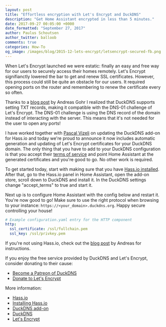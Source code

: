 ```yaml
---
layout: post
title: "Effortless encryption with Let's Encrypt and DuckDNS"
description: "Get Home Assistant encrypted in less than 5 minutes."
date: 2017-09-27 00:05:00 +0000
date_formatted: "September 27, 2017"
author: Paulus Schoutsen
author_twitter: balloob
comments: true
categories: How-To
og_image: /images/blog/2015-12-lets-encrypt/letsencrypt-secured-fb.png
---
```


When Let's Encrypt launched we were estatic: finally an easy and free way for our users to securely access their homes remotely. Let's Encrypt signifianctly lowered the bar to get and renew SSL certificates. However, this process could still be quite an obstacle for our users. It required opening ports on the router and remembering to renew the certificate every so often.

Thanks to a [blog post][splitbrain] by Andreas Gohr I realized that DuckDNS supports setting TXT records, making it compatible with the DNS-01 challenge of Let's Encrypt. The DNS-01 challenge is using the DNS record of the domain instead of interacting with the server. This means that it's not needed for the user to open any ports!

I have worked together with [Pascal Vizeli][pvizeli] on updating the DuckDNS add-on for Hass.io and today we're proud to announce it now includes automatic generation and updating of Let's Encrypt certificates for your DuckDNS domain. The only thing that you have to add to your DuckDNS configuration is that you accept their [terms of service][terms] and point Home Assistant at the generated certificates and you're good to go. No other work is required.

To get started today, start with making sure that you have [Hass.io installed][hassio]. After that, go to the Hass.io panel in Home Assistant, open the add-on store, scroll down to DuckDNS and install it. In the DuckDNS settings change "accept_terms" to true and start it.

Next up is to configure Home Assistant with the config below and restart it. You're now good to go! Make sure to use the right protocol when browsing to your instance: `https://<your_domain>.duckdns.org`. Happy secure controlling your house!

```yaml
# Example configuration.yaml entry for the HTTP component
http:
  ssl_certificate: /ssl/fullchain.pem
  ssl_key: /ssl/privkey.pem
```

If you're not using Hass.io, check out the [blog post][splitbrain] by Andreas for instructions.

If you enjoy the free service provided by DuckDNS and Let's Encrypt, consider donating to their cause:

 - [Become a Patreon of DuckDNS](https://www.patreon.com/user?u=3209735)
 - [Donate to Let's Encrypt](https://letsencrypt.org/donate/)

More information:

 - [Hass.io][hassio]
 - [Installing Hass.io][hassio-install]
 - [DuckDNS add-on][addon-duckdns]
 - [DuckDNS][duckdns]
 - [Let's Encrypt][le]

[splitbrain]: https://www.splitbrain.org/blog/2017-08/10-homeassistant_duckdns_letsencrypt
[terms]: https://letsencrypt.org/repository/
[pvizeli]: https://github.com/pvizeli
[hassio]: /hassio/
[hassio-install]: /hassio/installation/
[addon-duckdns]: /addons/duckdns/
[duckdns]: http://www.duckdns.org/
[le]: https://letsencrypt.org/
